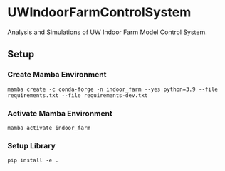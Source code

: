 # UWIndoorFarmControlSystem

Analysis and Simulations of UW Indoor Farm Model Control System.

## Setup

### Create Mamba Environment
`mamba create -c conda-forge -n indoor_farm --yes python=3.9 --file requirements.txt --file requirements-dev.txt`

### Activate Mamba Environment
`mamba activate indoor_farm`

### Setup Library
`pip install -e .`
